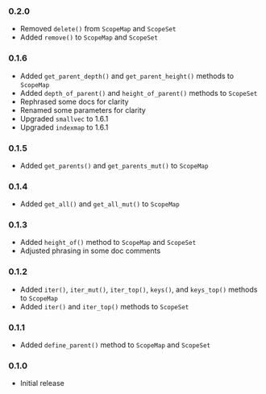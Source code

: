 ### 0.2.0
* Removed `delete()` from `ScopeMap` and `ScopeSet`
* Added `remove()` to `ScopeMap` and `ScopeSet`

### 0.1.6

* Added `get_parent_depth()` and `get_parent_height()` methods to `ScopeMap`
* Added `depth_of_parent()` and `height_of_parent()` methods to `ScopeSet`
* Rephrased some docs for clarity
* Renamed some parameters for clarity
* Upgraded `smallvec` to 1.6.1
* Upgraded `indexmap` to 1.6.1

### 0.1.5

* Added `get_parents()` and `get_parents_mut()` to `ScopeMap`

### 0.1.4

* Added `get_all()` and `get_all_mut()` to `ScopeMap`

### 0.1.3

* Added `height_of()` method to `ScopeMap` and `ScopeSet`
* Adjusted phrasing in some doc comments

### 0.1.2

* Added `iter()`, `iter_mut()`, `iter_top()`, `keys()`, and `keys_top()` methods to `ScopeMap`
* Added `iter()` and `iter_top()` methods to `ScopeSet`

### 0.1.1

* Added `define_parent()` method to `ScopeMap` and `ScopeSet`

### 0.1.0

* Initial release